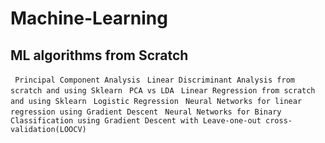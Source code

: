 # Machine-Learning
## ML algorithms from Scratch


``` Principal Component Analysis```
``` Linear Discriminant Analysis from scratch and using Sklearn```
``` PCA vs LDA```
``` Linear Regression from scratch and using Sklearn```
``` Logistic Regression```
``` Neural Networks for linear regression using Gradient Descent```
``` Neural Networks for Binary Classification using Gradient Descent with Leave-one-out cross-validation(LOOCV)```
